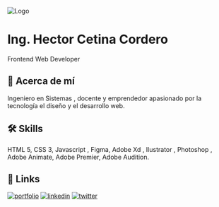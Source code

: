 
![Logo](https://hectorcetina.com/imagenes/logo_github.jpg)


# Ing. Hector Cetina Cordero

Frontend Web Developer



## 🚀 Acerca de mí
Ingeniero en Sistemas , docente y emprendedor apasionado por la tecnología el diseño y el desarrollo web.


## 🛠 Skills
HTML 5, CSS 3, Javascript , Figma, Adobe Xd , Ilustrator , Photoshop , Adobe Animate, Adobe Premier, Adobe Audition.


## 🔗 Links
[![portfolio](https://img.shields.io/badge/my_portfolio-000?style=for-the-badge&logo=ko-fi&logoColor=white)](https://hectorcetina.com/portafolio.php)
[![linkedin](https://img.shields.io/badge/linkedin-0A66C2?style=for-the-badge&logo=linkedin&logoColor=white)](https://www.linkedin.com/in/hectorcetina/)
[![twitter](https://img.shields.io/badge/twitter-1DA1F2?style=for-the-badge&logo=twitter&logoColor=white)](https://twitter.com/hectorcetina/)

